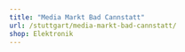```yaml
---
title: "Media Markt Bad Cannstatt"
url: /stuttgart/media-markt-bad-cannstatt/
shop: Elektronik
---
```

